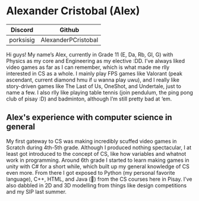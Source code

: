 # Alexander Cristobal (Alex)

|  Discord  |       Github        |
| :-------: | :-----------------: |
| porksisig | AlexanderPCristobal |

Hi guys! My name’s Alex, currently in Grade 11 (E, Da, Rb, Gl, G) with Physics as my core and Engineering as my elective :DD. I’ve always liked video games as far as I can remember, which is what made me rlly interested in CS as a whole. I mainly play FPS games like Valorant (peak ascendant, current diamond hmu if u wanna play uwu), and I really like story-driven games like The Last of Us, OneShot, and Undertale, just to name a few. I also rlly like playing table tennis (join pendulum, the ping pong club of pisay :D) and badminton, although I’m still pretty bad at ‘em.

## Alex's experience with computer science in general

My first gateway to CS was making incredibly scuffed video games in Scratch during 4th-5th grade. Although I produced nothing spectacular, I at least got introduced to the concept of CS, like how variables and whatnot work in programming. Around 6th grade I started to learn making games in unity with C# for a short while, which built up my general knowledge of CS even more. From there I got exposed to Python (my personal favorite language), C++, HTML, and Java (🤮)  from the CS courses here in Pisay. I’ve also dabbled in 2D and 3D modelling from things like design competitions and my SIP last summer.
